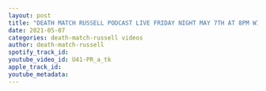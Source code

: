 ```yaml
---
layout: post
title: "DEATH MATCH RUSSELL PODCAST LIVE FRIDAY NIGHT MAY 7TH AT 8PM WITH DEATH MATCH WRESTLER  JC ROTTEN"
date: 2021-05-07
categories: death-match-russell videos
author: death-match-russell
spotify_track_id: 
youtube_video_id: U41-PR_a_tk
apple_track_id: 
youtube_metadata: 
---
```

